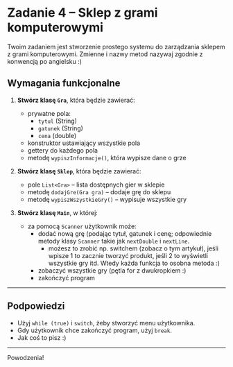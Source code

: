 # Zadanie 4 – Sklep z grami komputerowymi

Twoim zadaniem jest stworzenie prostego systemu do zarządzania sklepem z grami komputerowymi.
Zmienne i nazwy metod nazywaj zgodnie z konwencją po angielsku :)

## Wymagania funkcjonalne

1. **Stwórz klasę `Gra`**, która będzie zawierać:
    - prywatne pola:
        - `tytul` (String)
        - `gatunek` (String)
        - `cena` (double)
    - konstruktor ustawiający wszystkie pola
    - gettery do każdego pola
    - metodę `wypiszInformacje()`, która wypisze dane o grze

2. **Stwórz klasę `Sklep`**, która będzie zawierać:
    - pole `List<Gra>` – lista dostępnych gier w sklepie
    - metodę `dodajGre(Gra gra)` – dodaje grę do sklepu
    - metodę `wypiszWszystkieGry()` – wypisuje wszystkie gry

3. **Stwórz klasę `Main`**, w której:
    - za pomocą `Scanner` użytkownik może:
        - dodać nową grę (podając tytuł, gatunek i cenę; odpowiednie metody klasy ```Scanner``` takie jak ```nextDouble``` i ```nextLine```.
          - możesz to zrobić np. switchem (zobacz o tym artykuł), jeśli wpisze 1 to zacznie tworzyć produkt, jeśli 2 to wyświetli wszystkie gry itd. Wtedy każda funkcja to osobna metoda :)
        - zobaczyć wszystkie gry (pętla for z dwukropkiem :)
        - zakończyć program

---

## Podpowiedzi

- Użyj `while (true)` i `switch`, żeby stworzyć menu użytkownika.
- Gdy użytkownik chce zakończyć program, użyj `break`.
- Jak coś to pisz :)

---

Powodzenia!
